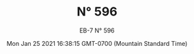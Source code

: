 ---
category: "wall_covering"
date: "Mon Jan 25 2021 16:38:15 GMT-0700 (Mountain Standard Time)"
description: "null"
designer: "Eric Blum"
href: "https://www.areaenvironments.com/eric-blum"
image_primary: "./img/EB+596+Art.jpg"
image_secondary: "./img/EB+596+Interior.jpg"
image_thumb: "./img/Eric+Blum.png"
manufacturer: "Area Environments"
slug: "/manufacturers/area_environments/wall_covering/n_596"
subtitle: "EB-7  N° 596"
tags:
  - "area_environments"
  - "wall_covering"
title: "N° 596"
---